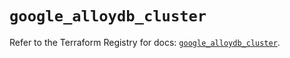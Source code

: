 # `google_alloydb_cluster`

Refer to the Terraform Registry for docs: [`google_alloydb_cluster`](https://registry.terraform.io/providers/hashicorp/google-beta/5.29.1/docs/resources/google_alloydb_cluster).
